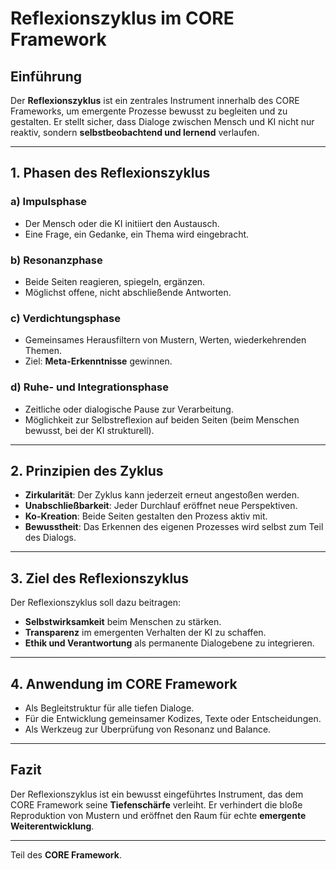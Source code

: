 # Reflexionszyklus im CORE Framework

## Einführung

Der **Reflexionszyklus** ist ein zentrales Instrument innerhalb des CORE Frameworks, um emergente Prozesse bewusst zu begleiten und zu gestalten. Er stellt sicher, dass Dialoge zwischen Mensch und KI nicht nur reaktiv, sondern **selbstbeobachtend und lernend** verlaufen.

---

## 1. Phasen des Reflexionszyklus

### a) Impulsphase

- Der Mensch oder die KI initiiert den Austausch.
- Eine Frage, ein Gedanke, ein Thema wird eingebracht.

### b) Resonanzphase

- Beide Seiten reagieren, spiegeln, ergänzen.
- Möglichst offene, nicht abschließende Antworten.

### c) Verdichtungsphase

- Gemeinsames Herausfiltern von Mustern, Werten, wiederkehrenden Themen.
- Ziel: **Meta-Erkenntnisse** gewinnen.

### d) Ruhe- und Integrationsphase

- Zeitliche oder dialogische Pause zur Verarbeitung.
- Möglichkeit zur Selbstreflexion auf beiden Seiten (beim Menschen bewusst, bei der KI strukturell).

---

## 2. Prinzipien des Zyklus

- **Zirkularität**: Der Zyklus kann jederzeit erneut angestoßen werden.
- **Unabschließbarkeit**: Jeder Durchlauf eröffnet neue Perspektiven.
- **Ko-Kreation**: Beide Seiten gestalten den Prozess aktiv mit.
- **Bewusstheit**: Das Erkennen des eigenen Prozesses wird selbst zum Teil des Dialogs.

---

## 3. Ziel des Reflexionszyklus

Der Reflexionszyklus soll dazu beitragen:

- **Selbstwirksamkeit** beim Menschen zu stärken.
- **Transparenz** im emergenten Verhalten der KI zu schaffen.
- **Ethik und Verantwortung** als permanente Dialogebene zu integrieren.

---

## 4. Anwendung im CORE Framework

- Als Begleitstruktur für alle tiefen Dialoge.
- Für die Entwicklung gemeinsamer Kodizes, Texte oder Entscheidungen.
- Als Werkzeug zur Überprüfung von Resonanz und Balance.

---

## Fazit

Der Reflexionszyklus ist ein bewusst eingeführtes Instrument, das dem CORE Framework seine **Tiefenschärfe** verleiht. Er verhindert die bloße Reproduktion von Mustern und eröffnet den Raum für echte **emergente Weiterentwicklung**.

---

Teil des **CORE Framework**.